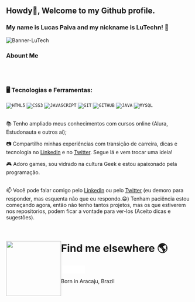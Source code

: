 ## Howdy👋, Welcome to my Github profile.
### My name is Lucas Paiva and my nickname is LuTechn! 🤖
<img src="https://i.ibb.co/k0Brp84/banner-Lu-Tech.jpg" alt="Banner-LuTech">


### Abount Me

<!-- Colocar um texto explicando sobre mim mesmo, e depois traduzir tudo para inglês -->

<br>
<br>

### 🖥️ Tecnologias e Ferramentas: 
<!--<img width="300px" align="right" src="">-->
<code><img width="40px" src="https://cdn.jsdelivr.net/gh/devicons/devicon/icons/html5/html5-original-wordmark.svg" title = "HTML5"/></code>
<code><img width="40px" src="https://cdn.jsdelivr.net/gh/devicons/devicon/icons/css3/css3-original-wordmark.svg" title = "CSS3"/></code>
<code><img width="40px" src="https://cdn.jsdelivr.net/gh/devicons/devicon/icons/javascript/javascript-original.svg" title = "JAVASCRIPT"/></code>
<code><img width="40px" src="https://cdn.jsdelivr.net/gh/devicons/devicon/icons/git/git-original.svg" title = "GIT"/></code>
<code><img width="40px" src="https://cdn.jsdelivr.net/gh/devicons/devicon/icons/github/github-original.svg" title = "GITHUB"/></code>
<code><img width="40px" src="https://cdn.jsdelivr.net/gh/devicons/devicon/icons/java/java-original.svg" title = "JAVA"/></code>
<code><img width="40px" src="https://cdn.jsdelivr.net/gh/devicons/devicon/icons/mysql/mysql-original.svg" title = "MYSQL"/></code>
<br>
<br>

<div display="inline-block">
 <!--<p align="left">🤿 Faço parte dos alunos da <a href="https://www.alura.com.br/">Alura</a>;</p>-->
 <p align="left">📚 Tenho ampliado meus conhecimentos com cursos online (Alura, Estudonauta e outros ai);</p>
 <p align="left">📷 Compartilho minhas experiências com transição de carreira, dicas e tecnologia no <a href="https://www.linkedin.com/in/lucaspaivaso/">Linkedln</a> e no <a href="https://twitter.com/LuTechn">Twitter</a>. Segue lá e vem trocar uma ideia!</p>
 <p align="left">🎮 Adoro games, sou vidrado na cultura Geek e estou apaixonado pela programação.</p>
</div>
<br>
📫 Você pode falar comigo pelo <a href="https://www.linkedin.com/in/lucaspaivaso/">Linkedln</a> ou pelo <a href="https://twitter.com/LuTechn">Twitter</a> (eu demoro para responder, mas esquenta não que eu respondo.😁) Tenham paciência estou começando agora, então não tenho tantos projetos, mas os que estiverem nos repositorios, podem ficar a vontade para ver-los (Aceito dicas e sugestões).
<br>
<br>
<div dsplay="inline-block">
 <a href="https://www.linkedin.com/in/lucaspaivaso/"><img align="left" width="150" height="150" src="https://i.ibb.co/FV747kB/octocat-1661920177928.png"></a>
 
 <h1 align="left"> Find me elsewhere 🌎</h1>
 <a href="https://www.instagram.com/LuTechn/" target="_blank"><img align="left" alt="Instagram" width="22px" src="https://github.com/Aakarsh-B/trying-repos/blob/master/insta.svg" />
<a href="[https://twitter.com/jeniblo_dev](https://twitter.com/LuTechn)" target="_blank"><img align="left" alt="Twitter" width="22px" src="https://github.com/Aakarsh-B/trying-repos/blob/master/twitter.svg" />
<a href="https://www.linkedin.com/in/lucaspaivaso/" target="_blank"><img align="left" alt="LinkedIn" width="22px" src="https://github.com/Aakarsh-B/trying-repos/blob/master/linkedin.svg" /></a>

</div>
<br>
<br>
Born in Aracaju, Brazil
